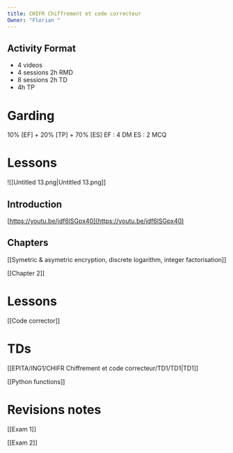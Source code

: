 ```yaml
---
title: CHIFR Chiffrement et code correcteur
Owner: "Florian "
---
```

## Activity Format
- 4 videos
- 4 sessions 2h RMD
- 8 sessions 2h TD
- 4h TP
# Garding
10% [EF] + 20% [TP] + 70% [ES]
EF : 4 DM
ES : 2 MCQ
# Lessons
![[Untitled 13.png|Untitled 13.png]]

## Introduction
[https://youtu.be/jdf6lSGpx40](https://youtu.be/jdf6lSGpx40)
  
## Chapters
[[Symetric & asymetric encryption, discrete logarithm, integer factorisation]]

[[Chapter 2]]

  
# Lessons
[[Code corrector]]

# TDs
[[EPITA/ING1/CHIFR Chiffrement et code correcteur/TD1/TD1|TD1]]

[[Python functions]]

# Revisions notes
[[Exam 1]]

[[Exam 2]]

